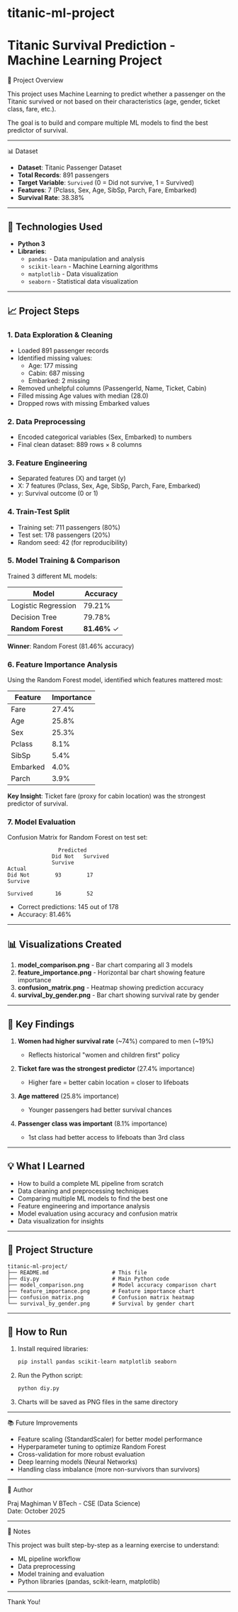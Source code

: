 # titanic-ml-project
# Titanic Survival Prediction - Machine Learning Project

📌 Project Overview

This project uses Machine Learning to predict whether a passenger on the Titanic survived or not based on their characteristics (age, gender, ticket class, fare, etc.).

The goal is to build and compare multiple ML models to find the best predictor of survival.

---

📊 Dataset

- **Dataset**: Titanic Passenger Dataset
- **Total Records**: 891 passengers
- **Target Variable**: `Survived` (0 = Did not survive, 1 = Survived)
- **Features**: 7 (Pclass, Sex, Age, SibSp, Parch, Fare, Embarked)
- **Survival Rate**: 38.38%

---

## 🔧 Technologies Used

- **Python 3**
- **Libraries**:
  - `pandas` - Data manipulation and analysis
  - `scikit-learn` - Machine Learning algorithms
  - `matplotlib` - Data visualization
  - `seaborn` - Statistical data visualization

---

## 📈 Project Steps

### 1. Data Exploration & Cleaning
- Loaded 891 passenger records
- Identified missing values:
  - Age: 177 missing
  - Cabin: 687 missing
  - Embarked: 2 missing
- Removed unhelpful columns (PassengerId, Name, Ticket, Cabin)
- Filled missing Age values with median (28.0)
- Dropped rows with missing Embarked values

### 2. Data Preprocessing
- Encoded categorical variables (Sex, Embarked) to numbers
- Final clean dataset: 889 rows × 8 columns

### 3. Feature Engineering
- Separated features (X) and target (y)
- X: 7 features (Pclass, Sex, Age, SibSp, Parch, Fare, Embarked)
- y: Survival outcome (0 or 1)

### 4. Train-Test Split
- Training set: 711 passengers (80%)
- Test set: 178 passengers (20%)
- Random seed: 42 (for reproducibility)

### 5. Model Training & Comparison
Trained 3 different ML models:

| Model | Accuracy |
|-------|----------|
| Logistic Regression | 79.21% |
| Decision Tree | 79.78% |
| **Random Forest** | **81.46%** ✓ |

**Winner**: Random Forest (81.46% accuracy)

### 6. Feature Importance Analysis
Using the Random Forest model, identified which features mattered most:

| Feature | Importance |
|---------|-----------|
| Fare | 27.4% |
| Age | 25.8% |
| Sex | 25.3% |
| Pclass | 8.1% |
| SibSp | 5.4% |
| Embarked | 4.0% |
| Parch | 3.9% |

**Key Insight**: Ticket fare (proxy for cabin location) was the strongest predictor of survival.

### 7. Model Evaluation
Confusion Matrix for Random Forest on test set:
```
                Predicted
              Did Not   Survived
              Survive
Actual
Did Not        93        17
Survive

Survived       16        52
```

- Correct predictions: 145 out of 178
- Accuracy: 81.46%

---

## 📊 Visualizations Created

1. **model_comparison.png** - Bar chart comparing all 3 models
2. **feature_importance.png** - Horizontal bar chart showing feature importance
3. **confusion_matrix.png** - Heatmap showing prediction accuracy
4. **survival_by_gender.png** - Bar chart showing survival rate by gender

---

## 🎯 Key Findings

1. **Women had higher survival rate** (~74%) compared to men (~19%)
   - Reflects historical "women and children first" policy

2. **Ticket fare was the strongest predictor** (27.4% importance)
   - Higher fare = better cabin location = closer to lifeboats

3. **Age mattered** (25.8% importance)
   - Younger passengers had better survival chances

4. **Passenger class was important** (8.1% importance)
   - 1st class had better access to lifeboats than 3rd class

---

## 💡 What I Learned

- How to build a complete ML pipeline from scratch
- Data cleaning and preprocessing techniques
- Comparing multiple ML models to find the best one
- Feature engineering and importance analysis
- Model evaluation using accuracy and confusion matrix
- Data visualization for insights

---

## 📁 Project Structure

```
titanic-ml-project/
├── README.md                    # This file
├── diy.py                       # Main Python code
├── model_comparison.png         # Model accuracy comparison chart
├── feature_importance.png       # Feature importance chart
├── confusion_matrix.png         # Confusion matrix heatmap
└── survival_by_gender.png       # Survival by gender chart
```

---

## 🚀 How to Run

1. Install required libraries:
   ```bash
   pip install pandas scikit-learn matplotlib seaborn
   ```

2. Run the Python script:
   ```bash
   python diy.py
   ```

3. Charts will be saved as PNG files in the same directory

---

📚 Future Improvements

- Feature scaling (StandardScaler) for better model performance
- Hyperparameter tuning to optimize Random Forest
- Cross-validation for more robust evaluation
- Deep learning models (Neural Networks)
- Handling class imbalance (more non-survivors than survivors)

---

👤 Author

Praj Maghiman V
BTech - CSE (Data Science)  
Date: October 2025

---

📝 Notes

This project was built step-by-step as a learning exercise to understand:
- ML pipeline workflow
- Data preprocessing
- Model training and evaluation
- Python libraries (pandas, scikit-learn, matplotlib)

---
Thank You!
